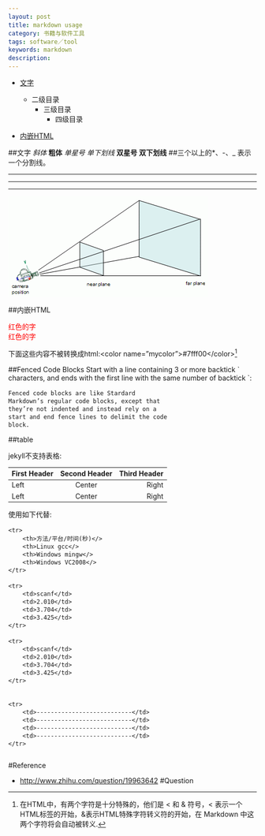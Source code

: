 ```yaml
---
layout: post
title: markdown usage
category: 书籍与软件工具
tags: software／tool
keywords: markdown
description: 
---
```

* [文字](#word)
	* 二级目录
		* 三级目录
			* 四级目录
			
* [内嵌HTML](#html)

##<a name="word">文字</a>
*斜体*
**粗体**
*单星号* _单下划线_ **双星号** __双下划线__
##三个以上的*、-、_ 表示一个分割线。
****
----
____

![](/Resources/View_Frustum_Culling_1.gif)


##<a name="html">内嵌HTML</a>
<div style="color:#F00">红色的字</div>
<span style="color:#F00;">红色的字</span>

下面这些内容不被转换成html:\<color name=”mycolor”>#7fff00\</color>[^1]
[^1]:在HTML中，有两个字符是十分特殊的，他们是 < 和 & 符号，< 表示一个HTML标签的开始，&表示HTML特殊字符转义符的开始，在 Markdown 中这两个字符将会自动被转义.

##Fenced Code Blocks
Start with a line containing 3 or more backtick \` characters, and ends with the first line with the same number of backtick \`:

```
Fenced code blocks are like Stardard
Markdown’s regular code blocks, except that
they’re not indented and instead rely on a
start and end fence lines to delimit the code
block.
```

##table

jekyll不支持表格:

First Header | Second Header | Third Header
:----------- | :-----------: | -----------:
Left         | Center        | Right
Left         | Center        | Right

使用如下代替:

<table>
    
    <tr>
        <th>方法/平台/时间(秒)</>
        <th>Linux gcc</>
        <th>Windows mingw</>
        <th>Windows VC2008</>
    </tr>
    
    <tr>
        <td>scanf</td>
        <td>2.010</td>
        <td>3.704</td>
        <td>3.425</td>
    </tr>
    
    <tr>
        <td>scanf</td>
        <td>2.010</td>
        <td>3.704</td>
        <td>3.425</td>
    </tr>


    <tr>
        <td>---------------------------</td>
        <td>---------------------------</td>
        <td>---------------------------</td>
        <td>---------------------------</td>
    </tr>
    
</table>


#Reference
* <http://www.zhihu.com/question/19963642>
#Question




